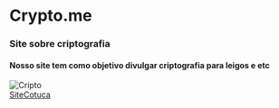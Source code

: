 # Crypto.me
### Site sobre criptografia  
#### Nosso site tem como objetivo divulgar criptografia para leigos e etc  
![Cripto](https://www.segurisoft.com.br/wp-content/uploads/2016/11/como-funciona-criptografia-dados-1)  
[SiteCotuca](http://cotuca.unicamp.br/cotuca/)